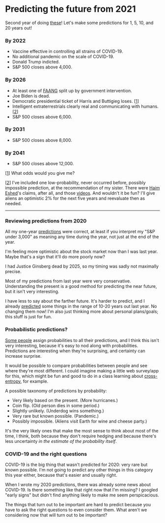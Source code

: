 # Predicting the future from 2021

Second year of doing [these][]! Let's make some predictions for 1, 5,
10, and 20 years out!

[these]: /20200112-predicting_the_future_from_2020/


### By 2022

 * Vaccine effective in controlling all strains of COVID-19.
 * No additional pandemic on the scale of COVID-19.
 * Donald Trump indicted.
 * S&P 500 closes above 4,000.


### By 2026

 * At least one of [FAANG][] split up by government intervention.
 * Joe Biden is dead.
 * Democratic presidential ticket of Harris and Buttigieg loses.
   [[1](#1)]
 * Intelligent extraterrestrials clearly real and communicating with
   humans. [[2](#2)]
 * S&P 500 closes above 6,000.
 <!-- * My grandparents are dead. -->

[FAANG]: https://en.wikipedia.org/wiki/Facebook,_Apple,_Amazon,_Netflix_and_Google


### By 2031

 * S&P 500 closes above 8,000.


### By 2041

 * S&P 500 closes above 12,000.


[<a name="1" href="#1">1</a>] What odds would you give me?

[<a name="2" href="#2">2</a>] I've included one low-probability, never
occurred before, possibly impossible prediction, at the recommendation
of my sister. There were [Haim Eshed][]'s claims, after all, and those
[videos][]. And wouldn't it be fun? I'll give aliens an optimistic 2%
for the next five years and reevaluate then as needed.

[Haim Eshed]: https://en.wikipedia.org/wiki/Haim_Eshed
[videos]: https://en.wikipedia.org/wiki/Pentagon_UFO_videos


---

### Reviewing predictions from 2020

All my one-year [predictions][] were correct, at least if you interpret my
"S&P under 3,000" as meaning any time during the year, not just at the
end of the year.

[predictions]: /20200112-predicting_the_future_from_2020/

I'm feeling more optimistic about the stock market now than I was last
year. Maybe that's a sign that it'll do more poorly now?

I had Justice Ginsberg dead by 2025, so my timing was sadly not
maximally precise.

Most of my predictions from last year were very conservative.
Understanding the present is a good method for predicting the near
future, but it isn't very interesting.

I have less to say about the farther future. It's harder to predict,
and I already [predicted][] some things in the range of 10-20 years
out last year. No changing them now! I'm also just thinking more about
personal plans/goals; this stuff is just for fun.

[predicted]: /20200112-predicting_the_future_from_2020/


### Probabilistic predictions?

[Some people][] assign probabilities to all their predictions, and I
think this isn't very interesting, because it's easy to nod along with
probabilities. Predictions are interesting when they're surprising,
and certainty can increase surprise.

[Some people]: https://slatestarcodex.com/2020/04/29/predictions-for-2020/

It would be possible to compare probabilities between people and see
where they're most different. I could imagine making a little web
survey/app for this, which might be fun and good to do in a class
learning about [cross-entropy][], for example.

[cross-entropy]: /20201221-ulysses_compass/

A possible taxonomy of predictions by probability:

 * Very likely based on the present. (More hurricanes.)
 * Coin flip. (Old person dies in some period.)
 * Slightly unlikely. (Underdog wins something.)
 * Very rare but known possible. (Pandemic.)
 * Possibly impossible. (Aliens visit Earth for wine and cheese party.)

It's the very likely ones that make the most sense to think about most
of the time, I think, both because they don't require hedging and
because there's less uncertainty _in the estimate of the probability
itself_.


### COVID-19 and the right questions

COVID-19 is the big thing that wasn't predicted for 2020: very rare
but known possible. I'm not going to predict any other things in this
category this year either, because that's easier and usually right.

When I wrote my 2020 predictions, there was already some news about
COVID-19. Is there something like that right now that I'm missing? I
googled "early signs" but didn't find anything likely to make me seem
perspicacious.

The things that turn out to be important are hard to predict because
you have to ask the right questions to even consider them. What aren't
we considering now that will turn out to be important?
